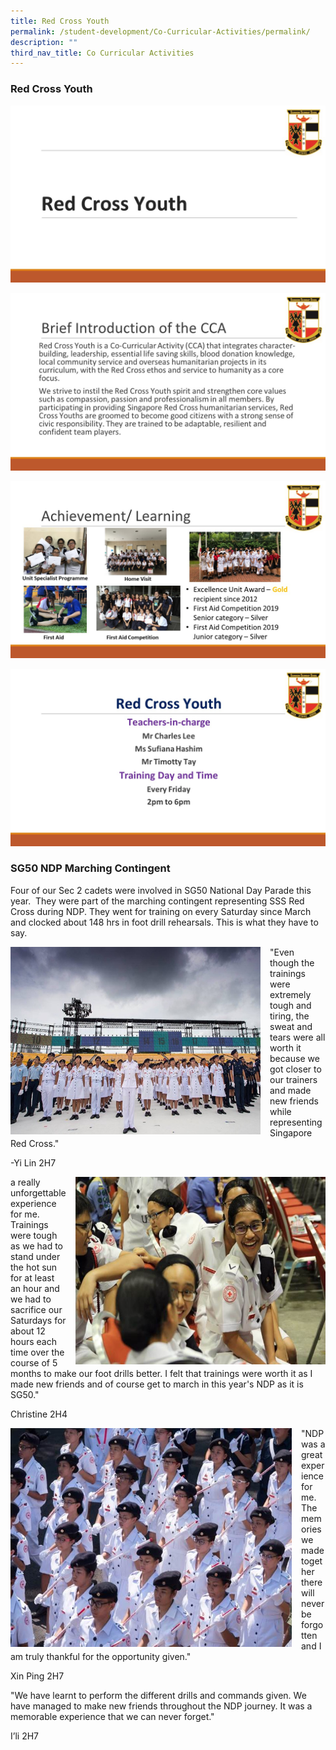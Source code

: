 ```yaml
---
title: Red Cross Youth
permalink: /student-development/Co-Curricular-Activities/permalink/
description: ""
third_nav_title: Co Curricular Activities
---
```

### Red Cross Youth

![](/images/RCY1.jpg)

![](/images/RCY2.jpg)

![](/images/RCY3.jpg)

![](/images/RCY4.jpg)
### SG50 NDP Marching Contingent

Four of our Sec 2 cadets were involved in SG50 National Day Parade this year. 
They were part of the marching contingent representing SSS Red Cross during NDP. They went for training on every Saturday since March and clocked about 148 hrs in foot drill rehearsals. This is what they have to say.

<img src="/images/SG50NDP1.png" style="width:400px;height:300px;margin-right:15px;" align = "left">
"Even though the trainings were extremely tough and tiring, the sweat and tears were all worth it because we got closer to our trainers and made new friends while representing Singapore Red Cross."        

-Yi Lin 2H7

<img src="/images/SG50NDP2.jpg" style="width:400px;height:300px;margin-left:15px;" align = "right">
a really unforgettable experience for me. Trainings were tough as we had to stand under the hot sun for at least an hour and we had to sacrifice our Saturdays for about 12 hours each time over the course of 5 months to make our foot drills better. I felt that trainings were worth it as I made new friends and of course get to march in this year's NDP as it is SG50."

Christine 2H4

<img src="/images/SG50NDP3.jpg" style="width:450px;height:350px;margin-right:15px;" align = "left">

"NDP was a great experience for me. The memories we made together there will never be forgotten and I am truly thankful for the opportunity given."

Xin Ping 2H7

"We have learnt to perform the different drills and commands given. We have managed to make new friends throughout the NDP journey. It was a memorable experience that we can never forget."

I’li 2H7
